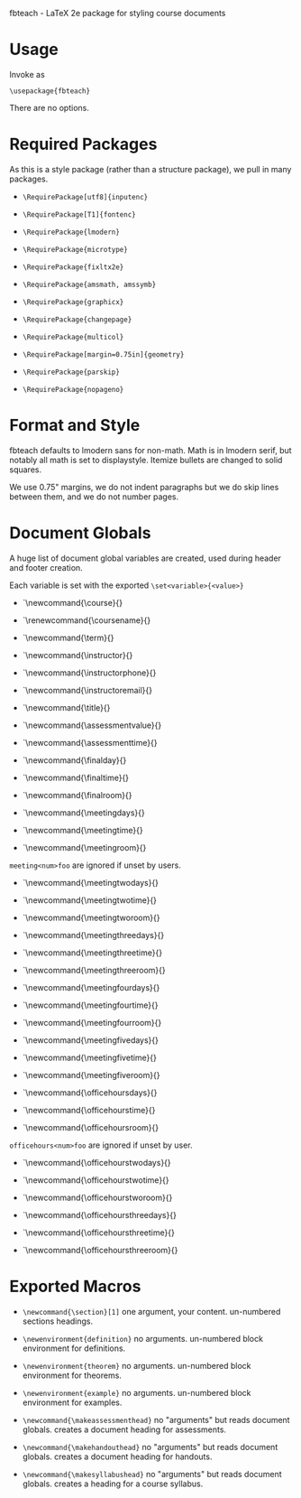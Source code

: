 fbteach - LaTeX 2e package for styling course documents

# Usage

Invoke as

    \usepackage{fbteach}

There are no options.

# Required Packages

As this is a style package (rather than a structure package), we pull in
many packages.

- `\RequirePackage[utf8]{inputenc}`
- `\RequirePackage[T1]{fontenc}`
- `\RequirePackage{lmodern}`
- `\RequirePackage{microtype}`
- `\RequirePackage{fixltx2e}`

- `\RequirePackage{amsmath, amssymb}`
- `\RequirePackage{graphicx}`
- `\RequirePackage{changepage}`
- `\RequirePackage{multicol}`

- `\RequirePackage[margin=0.75in]{geometry}`
- `\RequirePackage{parskip}`
- `\RequirePackage{nopageno}`

# Format and Style

fbteach defaults to lmodern sans for non-math. Math is in lmodern serif,
but notably all math is set to displaystyle. Itemize bullets are changed
to solid squares.

We use 0.75" margins, we do not indent paragraphs but we do skip lines
between them, and we do not number pages.

# Document Globals

A huge list of document global variables are created, used during
header and footer creation.

Each variable is set with the exported `\set<variable>{<value>}`

- `\newcommand{\course}{}
- `\renewcommand{\coursename}{}
- `\newcommand{\term}{}

- `\newcommand{\instructor}{}
- `\newcommand{\instructorphone}{}
- `\newcommand{\instructoremail}{}

- `\newcommand{\title}{}
- `\newcommand{\assessmentvalue}{}
- `\newcommand{\assessmenttime}{}

- `\newcommand{\finalday}{}
- `\newcommand{\finaltime}{}
- `\newcommand{\finalroom}{}

- `\newcommand{\meetingdays}{}
- `\newcommand{\meetingtime}{}
- `\newcommand{\meetingroom}{}

`meeting<num>foo` are ignored if unset by users.

- `\newcommand{\meetingtwodays}{}
- `\newcommand{\meetingtwotime}{}
- `\newcommand{\meetingtworoom}{}

- `\newcommand{\meetingthreedays}{}
- `\newcommand{\meetingthreetime}{}
- `\newcommand{\meetingthreeroom}{}

- `\newcommand{\meetingfourdays}{}
- `\newcommand{\meetingfourtime}{}
- `\newcommand{\meetingfourroom}{}

- `\newcommand{\meetingfivedays}{}
- `\newcommand{\meetingfivetime}{}
- `\newcommand{\meetingfiveroom}{}

- `\newcommand{\officehoursdays}{}
- `\newcommand{\officehourstime}{}
- `\newcommand{\officehoursroom}{}

`officehours<num>foo` are ignored if unset by user.

- `\newcommand{\officehourstwodays}{}
- `\newcommand{\officehourstwotime}{}
- `\newcommand{\officehourstworoom}{}

- `\newcommand{\officehoursthreedays}{}
- `\newcommand{\officehoursthreetime}{}
- `\newcommand{\officehoursthreeroom}{}

# Exported Macros

- `\newcommand{\section}[1]`
  one argument, your content.
  un-numbered sections headings.

- `\newenvironment{definition}`
  no arguments.
  un-numbered block environment for definitions.

- `\newenvironment{theorem}`
  no arguments.
  un-numbered block environment for theorems.

- `\newenvironment{example}`
  no arguments.
  un-numbered block environment for examples.

- `\newcommand{\makeassessmenthead}`
  no "arguments" but reads document globals.
  creates a document heading for assessments.

- `\newcommand{\makehandouthead}`
  no "arguments" but reads document globals.
  creates a document heading for handouts.

- `\newcommand{\makesyllabushead}`
  no "arguments" but reads document globals.
  creates a heading for a course syllabus.
